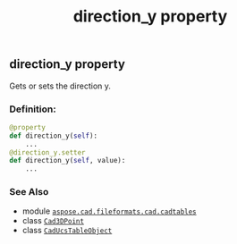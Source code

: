 ﻿---
title: direction_y property
second_title: Aspose.CAD for Python via .NET API References
description: 
type: docs
weight: 100
url: /python-net/aspose.cad.fileformats.cad.cadtables/caducstableobject/direction_y/
is_root: false
---

## direction_y property


Gets or sets the direction y.
### Definition:
```python
@property
def direction_y(self):
    ...
@direction_y.setter
def direction_y(self, value):
    ...
```

### See Also
* module [`aspose.cad.fileformats.cad.cadtables`](../../)
* class [`Cad3DPoint`](/cad/python-net/aspose.cad.fileformats.cad.cadobjects/cad3dpoint)
* class [`CadUcsTableObject`](/cad/python-net/aspose.cad.fileformats.cad.cadtables/caducstableobject)
